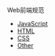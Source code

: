 Web前端规范

- [JavaScript](md/javascript.md)
- [HTML](md/html.md)
- [CSS](md/css.md)
- [Other](md/other.md)
